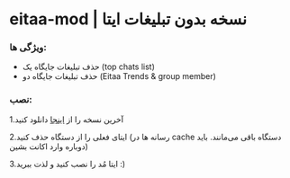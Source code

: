 # eitaa-mod | نسخه بدون تبلیغات ایتا
### ویژگی ها:
- حذف تبلیغات جایگاه یک (top chats list)
- حذف تبلیغات جایگاه دو (Eitaa Trends & group member)

### نصب:

1.آخرین نسخه را از [اینجا](https://github.com/cigeration/eitaa-mod/releases) دانلود کنید

2.ایتای فعلی را از دستگاه حذف کنید (رسانه ها در cache دستگاه باقی می‌مانند. باید دوباره وارد اکانت بشین)

3.ایتا مُد را نصب کنید و لذت ببرید :)
